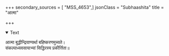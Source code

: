 +++
secondary_sources = [ "MSS_4653",]
jsonClass = "Subhaashita"
title = "आत्मा"

+++

<details open><summary>Text</summary>

आत्मा बुद्धीन्द्रियाण्यर्था बहिष्करणमुच्यते।  
संकल्पाध्यवसायाभ्यां सिद्धिरस्य प्रकीर्त्तिता॥
</details>
